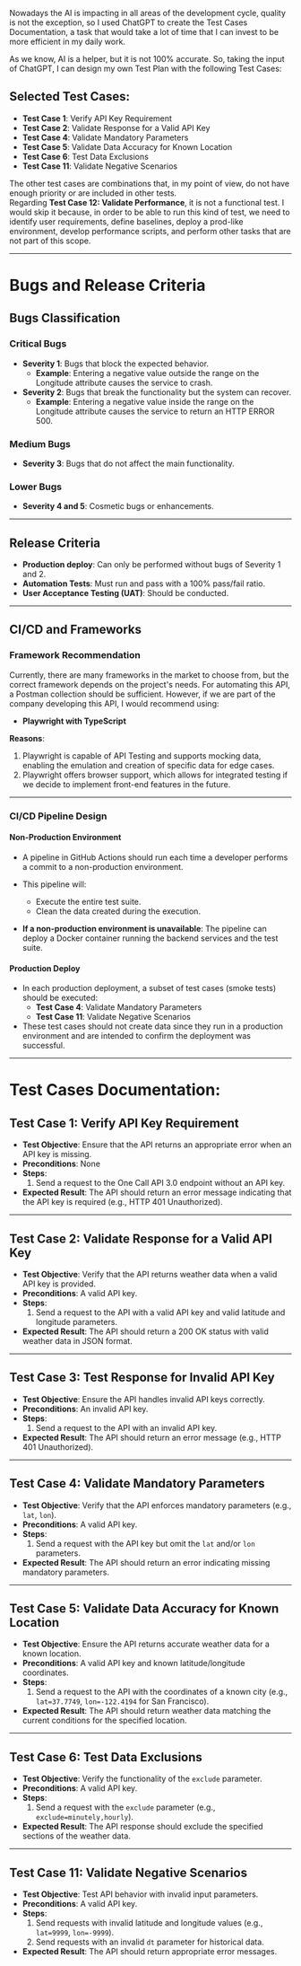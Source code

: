 Nowadays the AI is impacting in all areas of the development cycle, quality is not the exception, so I used ChatGPT to create the Test Cases Documentation, a task that would take a lot of time that I can invest to be more efficient in my daily work.

As we know, AI is a helper, but it is not 100% accurate. So, taking the input of ChatGPT, I can design my own Test Plan with the following Test Cases:

## Selected Test Cases:

- **Test Case 1**: Verify API Key Requirement
- **Test Case 2**: Validate Response for a Valid API Key
- **Test Case 4**: Validate Mandatory Parameters
- **Test Case 5**: Validate Data Accuracy for Known Location
- **Test Case 6**: Test Data Exclusions
- **Test Case 11**: Validate Negative Scenarios

The other test cases are combinations that, in my point of view, do not have enough priority or are included in other tests.  
Regarding **Test Case 12: Validate Performance**, it is not a functional test. I would skip it because, in order to be able to run this kind of test, we need to identify user requirements, define baselines, deploy a prod-like environment, develop performance scripts, and perform other tasks that are not part of this scope.

---

# Bugs and Release Criteria

## Bugs Classification

### Critical Bugs

- **Severity 1**: Bugs that block the expected behavior.
  - **Example**: Entering a negative value outside the range on the Longitude attribute causes the service to crash.
- **Severity 2**: Bugs that break the functionality but the system can recover.
  - **Example**: Entering a negative value inside the range on the Longitude attribute causes the service to return an HTTP ERROR 500.

### Medium Bugs

- **Severity 3**: Bugs that do not affect the main functionality.

### Lower Bugs

- **Severity 4 and 5**: Cosmetic bugs or enhancements.

---

## Release Criteria

- **Production deploy**: Can only be performed without bugs of Severity 1 and 2.
- **Automation Tests**: Must run and pass with a 100% pass/fail ratio.
- **User Acceptance Testing (UAT)**: Should be conducted.

---

## CI/CD and Frameworks

### Framework Recommendation

Currently, there are many frameworks in the market to choose from, but the correct framework depends on the project's needs. For automating this API, a Postman collection should be sufficient. However, if we are part of the company developing this API, I would recommend using:

- **Playwright with TypeScript**

**Reasons**:

1. Playwright is capable of API Testing and supports mocking data, enabling the emulation and creation of specific data for edge cases.
2. Playwright offers browser support, which allows for integrated testing if we decide to implement front-end features in the future.

---

### CI/CD Pipeline Design

#### Non-Production Environment

- A pipeline in GitHub Actions should run each time a developer performs a commit to a non-production environment.
- This pipeline will:

  - Execute the entire test suite.
  - Clean the data created during the execution.

- **If a non-production environment is unavailable**: The pipeline can deploy a Docker container running the backend services and the test suite.

#### Production Deploy

- In each production deployment, a subset of test cases (smoke tests) should be executed:
  - **Test Case 4**: Validate Mandatory Parameters
  - **Test Case 11**: Validate Negative Scenarios
- These test cases should not create data since they run in a production environment and are intended to confirm the deployment was successful.

---

# Test Cases Documentation:

## Test Case 1: Verify API Key Requirement

- **Test Objective**: Ensure that the API returns an appropriate error when an API key is missing.
- **Preconditions**: None
- **Steps**:
  1. Send a request to the One Call API 3.0 endpoint without an API key.
- **Expected Result**: The API should return an error message indicating that the API key is required (e.g., HTTP 401 Unauthorized).

---

## Test Case 2: Validate Response for a Valid API Key

- **Test Objective**: Verify that the API returns weather data when a valid API key is provided.
- **Preconditions**: A valid API key.
- **Steps**:
  1. Send a request to the API with a valid API key and valid latitude and longitude parameters.
- **Expected Result**: The API should return a 200 OK status with valid weather data in JSON format.

---

## Test Case 3: Test Response for Invalid API Key

- **Test Objective**: Ensure the API handles invalid API keys correctly.
- **Preconditions**: An invalid API key.
- **Steps**:
  1. Send a request to the API with an invalid API key.
- **Expected Result**: The API should return an error message (e.g., HTTP 401 Unauthorized).

---

## Test Case 4: Validate Mandatory Parameters

- **Test Objective**: Verify that the API enforces mandatory parameters (e.g., `lat`, `lon`).
- **Preconditions**: A valid API key.
- **Steps**:
  1. Send a request with the API key but omit the `lat` and/or `lon` parameters.
- **Expected Result**: The API should return an error indicating missing mandatory parameters.

---

## Test Case 5: Validate Data Accuracy for Known Location

- **Test Objective**: Ensure the API returns accurate weather data for a known location.
- **Preconditions**: A valid API key and known latitude/longitude coordinates.
- **Steps**:
  1. Send a request to the API with the coordinates of a known city (e.g., `lat=37.7749`, `lon=-122.4194` for San Francisco).
- **Expected Result**: The API should return weather data matching the current conditions for the specified location.

---

## Test Case 6: Test Data Exclusions

- **Test Objective**: Verify the functionality of the `exclude` parameter.
- **Preconditions**: A valid API key.
- **Steps**:
  1. Send a request with the `exclude` parameter (e.g., `exclude=minutely,hourly`).
- **Expected Result**: The API response should exclude the specified sections of the weather data.

---

## Test Case 11: Validate Negative Scenarios

- **Test Objective**: Test API behavior with invalid input parameters.
- **Preconditions**: A valid API key.
- **Steps**:
  1. Send requests with invalid latitude and longitude values (e.g., `lat=9999`, `lon=-9999`).
  2. Send requests with an invalid `dt` parameter for historical data.
- **Expected Result**: The API should return appropriate error messages.
